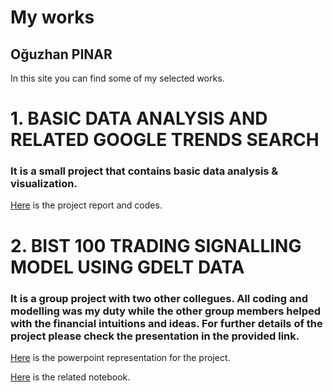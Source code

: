# My works
## Oğuzhan PINAR

In this site you can find some of my selected works.


# 1. BASIC DATA ANALYSIS AND RELATED GOOGLE TRENDS SEARCH
### It is a small project that contains basic data analysis & visualization.

[Here](Basic_data_analysis.html) is the project report and codes.

# 2. BIST 100 TRADING SIGNALLING MODEL USING GDELT DATA
### It is a group project with two other collegues. All coding and modelling was my duty while the other group members helped with the financial intuitions and ideas. For further details of the project please check the presentation in the provided link.

[Here](bist_100_signalling.pdf) is the powerpoint representation for the project.

[Here](bist_100_signalling.ipynb) is the related notebook.
